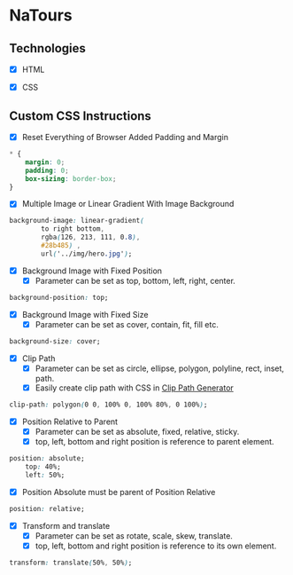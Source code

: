 # NaTours


## Technologies

- [x] HTML
- [x] CSS



## Custom CSS Instructions

- [x] Reset Everything of Browser Added Padding and Margin

```css
* {
    margin: 0;
    padding: 0;
    box-sizing: border-box;
}
```

- [x] Multiple Image or Linear Gradient With Image Background

```css
background-image: linear-gradient(
        to right bottom,
        rgba(126, 213, 111, 0.8),
        #28b485) ,
        url('../img/hero.jpg');
```

- [x] Background Image with Fixed Position
    - [x] Parameter can be set as top, bottom, left, right, center.

```css
background-position: top;
```
- [x] Background Image with Fixed Size
    - [x] Parameter can be set as cover, contain, fit, fill etc.

```css
background-size: cover;
```
- [x] Clip Path
    - [x] Parameter can be set as circle, ellipse, polygon, polyline, rect, inset, path.
    - [x] Easily create clip path with CSS in [Clip Path Generator](https://bennettfeely.com/clippy/)

```css
clip-path: polygon(0 0, 100% 0, 100% 80%, 0 100%);
```

- [x] Position Relative to Parent
    - [x] Parameter can be set as absolute, fixed, relative, sticky.
    - [x] top, left, bottom and right position is reference to parent element.

```css
position: absolute;
    top: 40%;
    left: 50%;
```

- [x] Position Absolute must be parent of Position Relative

```css
position: relative;
```

- [x] Transform and translate
    - [x] Parameter can be set as rotate, scale, skew, translate.
    - [x] top, left, bottom and right position is reference to its own element.

```css
transform: translate(50%, 50%);
```

